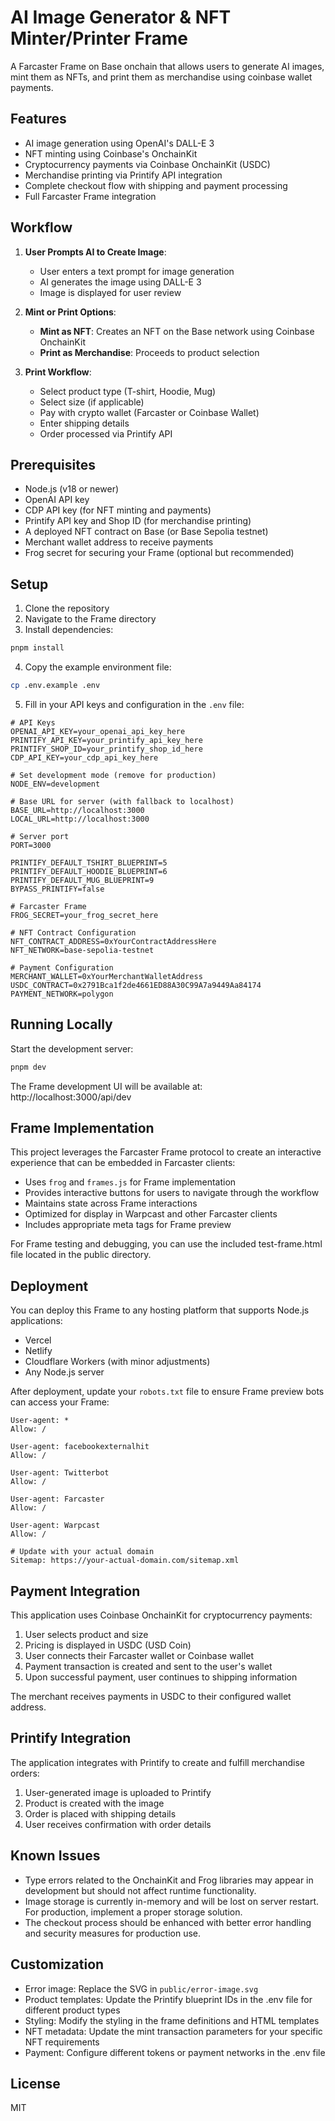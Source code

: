 # AI Image Generator & NFT Minter/Printer Frame

A Farcaster Frame on Base onchain that allows users to generate AI images, mint them as NFTs, and print them as merchandise using coinbase wallet payments.

## Features

- AI image generation using OpenAI's DALL-E 3
- NFT minting using Coinbase's OnchainKit
- Cryptocurrency payments via Coinbase OnchainKit (USDC)
- Merchandise printing via Printify API integration
- Complete checkout flow with shipping and payment processing
- Full Farcaster Frame integration

## Workflow

1. **User Prompts AI to Create Image**: 
   - User enters a text prompt for image generation
   - AI generates the image using DALL-E 3
   - Image is displayed for user review

2. **Mint or Print Options**:
   - **Mint as NFT**: Creates an NFT on the Base network using Coinbase OnchainKit
   - **Print as Merchandise**: Proceeds to product selection

3. **Print Workflow**:
   - Select product type (T-shirt, Hoodie, Mug)
   - Select size (if applicable)
   - Pay with crypto wallet (Farcaster or Coinbase Wallet)
   - Enter shipping details
   - Order processed via Printify API

## Prerequisites

- Node.js (v18 or newer)
- OpenAI API key
- CDP API key (for NFT minting and payments)
- Printify API key and Shop ID (for merchandise printing)
- A deployed NFT contract on Base (or Base Sepolia testnet)
- Merchant wallet address to receive payments
- Frog secret for securing your Frame (optional but recommended)

## Setup

1. Clone the repository
2. Navigate to the Frame directory
3. Install dependencies:

```bash
pnpm install
```

4. Copy the example environment file:

```bash
cp .env.example .env
```

5. Fill in your API keys and configuration in the `.env` file:

```
# API Keys
OPENAI_API_KEY=your_openai_api_key_here
PRINTIFY_API_KEY=your_printify_api_key_here
PRINTIFY_SHOP_ID=your_printify_shop_id_here
CDP_API_KEY=your_cdp_api_key_here

# Set development mode (remove for production)
NODE_ENV=development

# Base URL for server (with fallback to localhost)
BASE_URL=http://localhost:3000
LOCAL_URL=http://localhost:3000

# Server port
PORT=3000

PRINTIFY_DEFAULT_TSHIRT_BLUEPRINT=5
PRINTIFY_DEFAULT_HOODIE_BLUEPRINT=6
PRINTIFY_DEFAULT_MUG_BLUEPRINT=9
BYPASS_PRINTIFY=false

# Farcaster Frame
FROG_SECRET=your_frog_secret_here

# NFT Contract Configuration
NFT_CONTRACT_ADDRESS=0xYourContractAddressHere
NFT_NETWORK=base-sepolia-testnet

# Payment Configuration
MERCHANT_WALLET=0xYourMerchantWalletAddress
USDC_CONTRACT=0x2791Bca1f2de4661ED88A30C99A7a9449Aa84174
PAYMENT_NETWORK=polygon
```

## Running Locally

Start the development server:

```bash
pnpm dev
```

The Frame development UI will be available at: http://localhost:3000/api/dev

## Frame Implementation

This project leverages the Farcaster Frame protocol to create an interactive experience that can be embedded in Farcaster clients:

- Uses `frog` and `frames.js` for Frame implementation
- Provides interactive buttons for users to navigate through the workflow
- Maintains state across Frame interactions
- Optimized for display in Warpcast and other Farcaster clients
- Includes appropriate meta tags for Frame preview

For Frame testing and debugging, you can use the included test-frame.html file located in the public directory.

## Deployment

You can deploy this Frame to any hosting platform that supports Node.js applications:

- Vercel
- Netlify
- Cloudflare Workers (with minor adjustments)
- Any Node.js server

After deployment, update your `robots.txt` file to ensure Frame preview bots can access your Frame:

```
User-agent: *
Allow: /

User-agent: facebookexternalhit
Allow: /

User-agent: Twitterbot
Allow: /

User-agent: Farcaster
Allow: /

User-agent: Warpcast
Allow: /

# Update with your actual domain
Sitemap: https://your-actual-domain.com/sitemap.xml
```

## Payment Integration

This application uses Coinbase OnchainKit for cryptocurrency payments:

1. User selects product and size
2. Pricing is displayed in USDC (USD Coin)
3. User connects their Farcaster wallet or Coinbase wallet
4. Payment transaction is created and sent to the user's wallet
5. Upon successful payment, user continues to shipping information

The merchant receives payments in USDC to their configured wallet address.

## Printify Integration

The application integrates with Printify to create and fulfill merchandise orders:

1. User-generated image is uploaded to Printify
2. Product is created with the image
3. Order is placed with shipping details
4. User receives confirmation with order details

## Known Issues

- Type errors related to the OnchainKit and Frog libraries may appear in development but should not affect runtime functionality.
- Image storage is currently in-memory and will be lost on server restart. For production, implement a proper storage solution.
- The checkout process should be enhanced with better error handling and security measures for production use.

## Customization

- Error image: Replace the SVG in `public/error-image.svg`
- Product templates: Update the Printify blueprint IDs in the .env file for different product types
- Styling: Modify the styling in the frame definitions and HTML templates
- NFT metadata: Update the mint transaction parameters for your specific NFT requirements
- Payment: Configure different tokens or payment networks in the .env file

## License

MIT 
